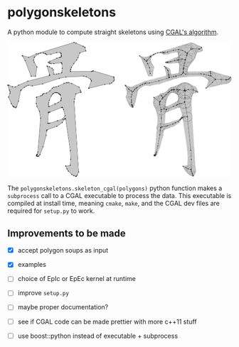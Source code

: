 # polygonskeletons

A python module to compute straight skeletons using [CGAL's algorithm][cgal-skeletons].

![example](examples/generated/example1.png)

The `polygonskeletons.skeleton_cgal(polygons)` python function makes a `subprocess` call to a CGAL executable to process the data.
This executable is compiled at install time, meaning `cmake`, `make`, and the CGAL dev files are required for `setup.py` to work.

## Improvements to be made
- [x] accept polygon soups as input
- [x] examples
- [ ] choice of EpIc or EpEc kernel at runtime
- [ ] improve `setup.py`
- [ ] maybe proper documentation?
- [ ] see if CGAL code can be made prettier with more c++11 stuff
- [ ] use boost::python instead of executable + subprocess



[cgal-skeletons]: http://doc.cgal.org/latest/Straight_skeleton_2/index.html
